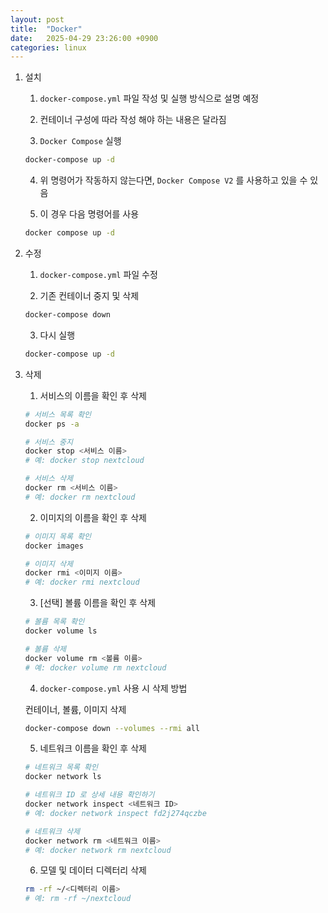 ```yaml
---
layout: post
title:  "Docker"
date:   2025-04-29 23:26:00 +0900
categories: linux
---
```

1. 설치

	1. `docker-compose.yml` 파일 작성 및 실행 방식으로 설명 예정

	2. 컨테이너 구성에 따라 작성 해야 하는 내용은 달라짐

	3. `Docker Compose` 실행

	```bash
	docker-compose up -d
	```

	4. 위 명령어가 작동하지 않는다면, `Docker Compose V2` 를 사용하고 있을 수 있음

	5. 이 경우 다음 명령어를 사용

	```bash
	docker compose up -d
	```

2. 수정

	1. `docker-compose.yml` 파일 수정

	2. 기존 컨테이너 중지 및 삭제

	```bash
	docker-compose down
	```

	3. 다시 실행

	```bash
	docker-compose up -d
	```

3. 삭제

	1. 서비스의 이름을 확인 후 삭제

	```bash
	# 서비스 목록 확인
	docker ps -a

	# 서비스 중지
	docker stop <서비스 이름>
	# 예: docker stop nextcloud

	# 서비스 삭제
	docker rm <서비스 이름>
	# 예: docker rm nextcloud
	```

	2. 이미지의 이름을 확인 후 삭제

	```bash
	# 이미지 목록 확인
	docker images

	# 이미지 삭제
	docker rmi <이미지 이름>
	# 예: docker rmi nextcloud
	```

	3. [선택] 볼륨 이름을 확인 후 삭제

	```bash
	# 볼륨 목록 확인
	docker volume ls

	# 볼륨 삭제
	docker volume rm <볼륨 이름>
	# 예: docker volume rm nextcloud
	```

	4. `docker-compose.yml` 사용 시 삭제 방법

	컨테이너, 볼륨, 이미지 삭제

	```bash
	docker-compose down --volumes --rmi all
	```

	5. 네트워크 이름을 확인 후 삭제

	```bash
	# 네트워크 목록 확인
	docker network ls

	# 네트워크 ID 로 상세 내용 확인하기
	docker network inspect <네트워크 ID>
	# 예: docker network inspect fd2j274qczbe

	# 네트워크 삭제
	docker network rm <네트워크 이름>
	# 예: docker network rm nextcloud
	```

	6. 모델 및 데이터 디렉터리 삭제

	```bash
	rm -rf ~/<디렉터리 이름>
	# 예: rm -rf ~/nextcloud
	```